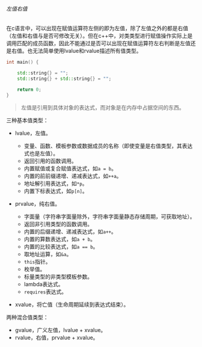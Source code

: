 ###### 左值右值

在c语言中，可以出现在赋值运算符左侧的即为左值，除了左值之外的都是右值（左值和右值与是否可修改无关）。但在c++中，对类类型进行赋值操作实际上是调用匹配的成员函数，因此不能通过是否可以出现在赋值运算符左右判断是左值还是右值。也无法简单使用lvalue和rvalue描述所有值类型。

```cpp
int main() {

    std::string{} = "";
    std::string{} + std::string{} = "";

    return 0;
}
```

>   左值是引用到具体对象的表达式，而对象是在内存中占据空间的东西。

三种基本值类型：

* lvalue，左值。
  * 变量、函数、模板参数或数据成员的名称（即使变量是右值类型，其表达式也是左值）。
  * 返回引用的函数调用。
  * 内置赋值或复合赋值表达式，如`a = b`。
  * 内置的前前缀递增、递减表达式，如`++a`。
  * 地址解引用表达式，如`*p`。
  * 内置下标表达式，如`p[n]`。

* prvalue，纯右值。
  * 字面量（字符串字面量除外，字符串字面量静态存储周期，可获取地址）。
  * 返回非引用类型的函数调用。
  * 内置的后缀递增、递减表达式，如`a++`。
  * 内置的算数表达式，如`a + b`。
  * 内置的比较表达式，如`a == b`。
  * 取地址运算，如`&a`。
  * `this`指针。
  * 枚举值。
  * 标量类型的非类型模板参数。
  * lambda表达式。
  * `requires`表达式。
* xvalue，将亡值（生命周期延续到表达式结束）。

两种混合值类型：

* gvalue，广义左值，lvalue + xvalue。
* rvalue，右值，prvalue + xvalue。

